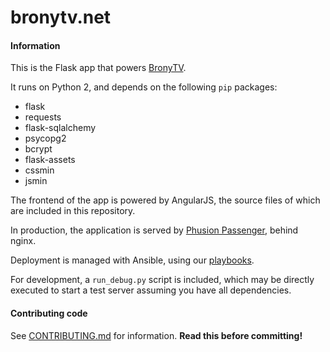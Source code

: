 bronytv.net
===========

#### Information

This is the Flask app that powers [BronyTV](http://bronytv.net).

It runs on Python 2, and depends on the following `pip` packages:

* flask
* requests
* flask-sqlalchemy
* psycopg2
* bcrypt
* flask-assets
* cssmin
* jsmin

The frontend of the app is powered by AngularJS, the source files of which are included in this repository.

In production, the application is served by [Phusion Passenger](https://www.phusionpassenger.com/), behind nginx.

Deployment is managed with Ansible, using our [playbooks](https://github.com/BronyTV/ansible-playbooks).

For development, a `run_debug.py` script is included, which may be directly executed to start a test server assuming you have all dependencies.

#### Contributing code

See [CONTRIBUTING.md](https://github.com/BronyTV/bronytv.net/blob/master/CONTRIBUTING.md) for information. **Read this before committing!**

